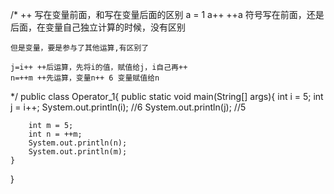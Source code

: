 /*
	++ 写在变量前面，和写在变量后面的区别
	a = 1
	a++
	++a
	符号写在前面，还是后面，在变量自己独立计算的时候，没有区别
	
	但是变量，要是参与了其他运算,有区别了
	
	j=i++ ++后运算，先将i的值，赋值给j，i自己再++
	n=++m ++先运算，变量n++ 6 变量赋值给n
*/
public class Operator_1{
	public static void main(String[] args){
		int i = 5;
		int j = i++;
		System.out.println(i); //6
		System.out.println(j); //5
		
		int m = 5;
		int n = ++m;
		System.out.println(n);
		System.out.println(m);
	}
}
